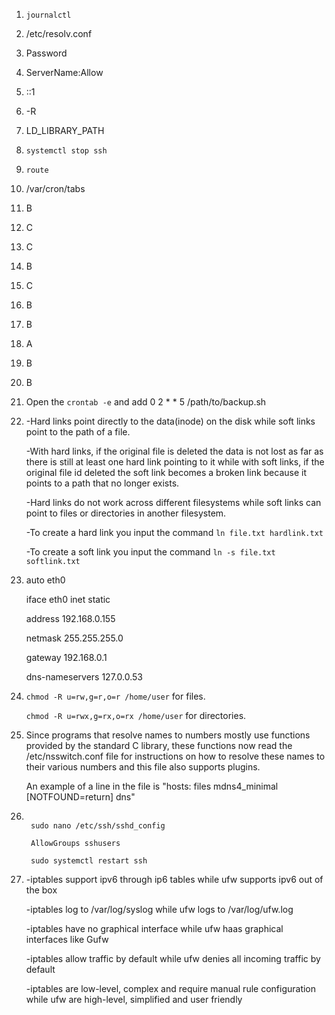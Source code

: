 1. ```journalctl```

2. /etc/resolv.conf

3. Password

4. ServerName:Allow

5. ::1

6. -R

7. LD_LIBRARY_PATH

8. ```systemctl stop ssh```

9. ```route```

10. /var/cron/tabs

11. B

12. C

13. C

14. B

15. C

16. B

17. B

18. A

19. B

20. B

21. Open the ```crontab -e``` and add 0 2 * * 5 /path/to/backup.sh

22. -Hard links point directly to the data(inode) on the disk while soft links point to the path of a file.
    
    -With hard links, if the original file is deleted the data is not lost as far as there is still at least one hard link pointing to it while with soft links, if the original file id deleted the soft link becomes a broken link because it points to a path that no longer exists.
    
    -Hard links do not work across different filesystems while soft links can point to files or directories in another filesystem.
    
    -To create a hard link you input the command ```ln file.txt hardlink.txt```
    
    -To create a soft link you input the command ```ln -s file.txt softlink.txt```

23. auto eth0
 
    iface eth0 inet static
    
    address 192.168.0.155
    
    netmask 255.255.255.0
    
    gateway 192.168.0.1

    dns-nameservers 127.0.0.53

24. ```chmod -R u=rw,g=r,o=r /home/user``` for files.

    ```chmod -R u=rwx,g=rx,o=rx /home/user``` for directories.

25. Since programs that resolve names to numbers mostly use functions provided by the standard C library, these functions now read the /etc/nsswitch.conf file for instructions on how to resolve these names to their various numbers and this file also supports plugins.

    An example of a line in the file is "hosts:          files mdns4_minimal [NOTFOUND=return] dns"

26. ```groupadd sshusers
    
     sudo nano /etc/ssh/sshd_config
    
     AllowGroups sshusers
    
     sudo systemctl restart ssh
    
27. -iptables support ipv6 through ip6 tables while ufw supports ipv6 out of the box

    -iptables log to /var/log/syslog while ufw logs to /var/log/ufw.log

    -iptables have no graphical interface while ufw haas graphical interfaces like Gufw

    -iptables allow traffic by default while ufw denies all incoming traffic by default

    -iptables are low-level, complex and require manual rule configuration while ufw are high-level, simplified and user friendly  
